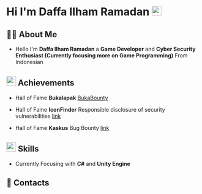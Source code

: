 # Hi I'm Daffa Ilham Ramadan <img src="https://media1.giphy.com/media/VdoIFLsMIlwzfKD520/giphy.gif?cid=790b7611dl1neprjz1ky89ycmnyytjo90gm785k84y8lijaq&rid=giphy.gif&ct=s" width="25px">

## 👩‍💻 About Me
- Hello I'm **Daffa Ilham Ramadan** a **Game Developer** and **Cyber Security Enthusiast (Currently focusing more on Game Programming)** From Indonesian


## <img src="https://media3.giphy.com/media/Q5WsUAgr1kiBXWt2Bv/giphy.gif?cid=790b7611rjqbxbhf5hhec21ek1fsw8410yeccxkt6o5rxu6u&rid=giphy.gif&ct=s" width="25px"> Achievements
- Hall of Fame **Bukalapak** [BukaBounty](https://bukalapak.github.io/bukabounty/)

- Hall of Fame **IconFinder** Responsible disclosure of security vulnerabilities [link](https://support.iconfinder.com/en/articles/18178-responsible-disclosure-of-security-vulnerabilities)

- Hall of Fame **Kaskus** Bug Bounty [link](https://bantuan.kaskus.co.id/hc/id/articles/360026355992-Hall-of-Fame)

## <img src="https://media1.giphy.com/media/VdoIFLsMIlwzfKD520/giphy.gif?cid=790b7611dl1neprjz1ky89ycmnyytjo90gm785k84y8lijaq&rid=giphy.gif&ct=s" width="25px"> Skills
- Currently Focusing with **C#** and **Unity Engine**

## 📱 Contacts


